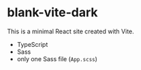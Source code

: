 # blank-vite-dark

This is a minimal React site created with Vite.

- TypeScript
- Sass
- only one Sass file (`App.scss`)
